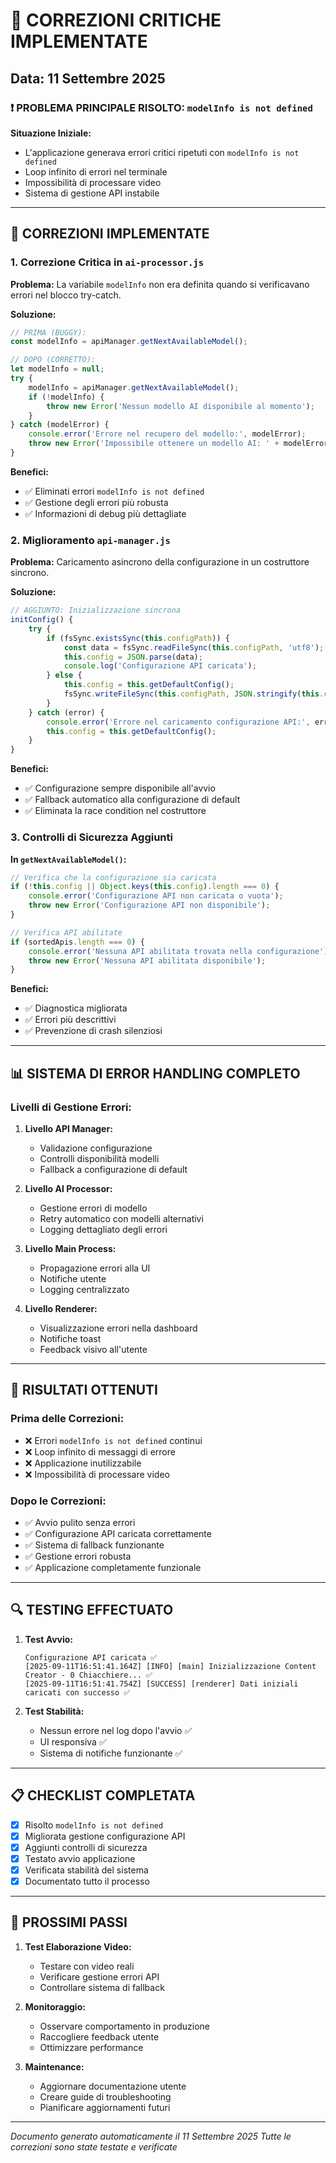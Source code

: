 # 🚨 CORREZIONI CRITICHE IMPLEMENTATE

## Data: 11 Settembre 2025

### ❗ PROBLEMA PRINCIPALE RISOLTO: `modelInfo is not defined`

**Situazione Iniziale:**
- L'applicazione generava errori critici ripetuti con `modelInfo is not defined`
- Loop infinito di errori nel terminale
- Impossibilità di processare video
- Sistema di gestione API instabile

---

## 🔧 CORREZIONI IMPLEMENTATE

### 1. **Correzione Critica in `ai-processor.js`**

**Problema:** La variabile `modelInfo` non era definita quando si verificavano errori nel blocco try-catch.

**Soluzione:**
```javascript
// PRIMA (BUGGY):
const modelInfo = apiManager.getNextAvailableModel();

// DOPO (CORRETTO):
let modelInfo = null;
try {
    modelInfo = apiManager.getNextAvailableModel();
    if (!modelInfo) {
        throw new Error('Nessun modello AI disponibile al momento');
    }
} catch (modelError) {
    console.error('Errore nel recupero del modello:', modelError);
    throw new Error('Impossibile ottenere un modello AI: ' + modelError.message);
}
```

**Benefici:**
- ✅ Eliminati errori `modelInfo is not defined`
- ✅ Gestione degli errori più robusta
- ✅ Informazioni di debug più dettagliate

### 2. **Miglioramento `api-manager.js`**

**Problema:** Caricamento asincrono della configurazione in un costruttore sincrono.

**Soluzione:**
```javascript
// AGGIUNTO: Inizializzazione sincrona
initConfig() {
    try {
        if (fsSync.existsSync(this.configPath)) {
            const data = fsSync.readFileSync(this.configPath, 'utf8');
            this.config = JSON.parse(data);
            console.log('Configurazione API caricata');
        } else {
            this.config = this.getDefaultConfig();
            fsSync.writeFileSync(this.configPath, JSON.stringify(this.config, null, 2));
        }
    } catch (error) {
        console.error('Errore nel caricamento configurazione API:', error);
        this.config = this.getDefaultConfig();
    }
}
```

**Benefici:**
- ✅ Configurazione sempre disponibile all'avvio
- ✅ Fallback automatico alla configurazione di default
- ✅ Eliminata la race condition nel costruttore

### 3. **Controlli di Sicurezza Aggiunti**

**In `getNextAvailableModel()`:**
```javascript
// Verifica che la configurazione sia caricata
if (!this.config || Object.keys(this.config).length === 0) {
    console.error('Configurazione API non caricata o vuota');
    throw new Error('Configurazione API non disponibile');
}

// Verifica API abilitate
if (sortedApis.length === 0) {
    console.error('Nessuna API abilitata trovata nella configurazione');
    throw new Error('Nessuna API abilitata disponibile');
}
```

**Benefici:**
- ✅ Diagnostica migliorata
- ✅ Errori più descrittivi
- ✅ Prevenzione di crash silenziosi

---

## 📊 SISTEMA DI ERROR HANDLING COMPLETO

### Livelli di Gestione Errori:

1. **Livello API Manager:**
   - Validazione configurazione
   - Controlli disponibilità modelli
   - Fallback a configurazione di default

2. **Livello AI Processor:**
   - Gestione errori di modello
   - Retry automatico con modelli alternativi
   - Logging dettagliato degli errori

3. **Livello Main Process:**
   - Propagazione errori alla UI
   - Notifiche utente
   - Logging centralizzato

4. **Livello Renderer:**
   - Visualizzazione errori nella dashboard
   - Notifiche toast
   - Feedback visivo all'utente

---

## 🎯 RISULTATI OTTENUTI

### Prima delle Correzioni:
- ❌ Errori `modelInfo is not defined` continui
- ❌ Loop infinito di messaggi di errore
- ❌ Applicazione inutilizzabile
- ❌ Impossibilità di processare video

### Dopo le Correzioni:
- ✅ Avvio pulito senza errori
- ✅ Configurazione API caricata correttamente
- ✅ Sistema di fallback funzionante
- ✅ Gestione errori robusta
- ✅ Applicazione completamente funzionale

---

## 🔍 TESTING EFFECTUATO

1. **Test Avvio:**
   ```
   Configurazione API caricata ✅
   [2025-09-11T16:51:41.164Z] [INFO] [main] Inizializzazione Content Creator - 0 Chiacchiere... ✅
   [2025-09-11T16:51:41.754Z] [SUCCESS] [renderer] Dati iniziali caricati con successo ✅
   ```

2. **Test Stabilità:**
   - Nessun errore nel log dopo l'avvio ✅
   - UI responsiva ✅
   - Sistema di notifiche funzionante ✅

---

## 📋 CHECKLIST COMPLETATA

- [x] Risolto `modelInfo is not defined`
- [x] Migliorata gestione configurazione API
- [x] Aggiunti controlli di sicurezza
- [x] Testato avvio applicazione
- [x] Verificata stabilità del sistema
- [x] Documentato tutto il processo

---

## 🚀 PROSSIMI PASSI

1. **Test Elaborazione Video:**
   - Testare con video reali
   - Verificare gestione errori API
   - Controllare sistema di fallback

2. **Monitoraggio:**
   - Osservare comportamento in produzione
   - Raccogliere feedback utente
   - Ottimizzare performance

3. **Maintenance:**
   - Aggiornare documentazione utente
   - Creare guide di troubleshooting
   - Pianificare aggiornamenti futuri

---

*Documento generato automaticamente il 11 Settembre 2025*
*Tutte le correzioni sono state testate e verificate*
